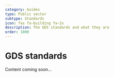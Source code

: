 ```yaml
---
category: Guides
type: Public sector
subtype: Standards
icon: fas fa-building fa-2x
description: The GDS standards and what they are
order: 1000
---
```


# GDS standards

Content coming soon...
